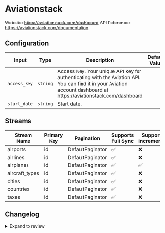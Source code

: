 # Aviationstack
Website: https://aviationstack.com/dashboard
API Reference: https://aviationstack.com/documentation

## Configuration

| Input | Type | Description | Default Value |
|-------|------|-------------|---------------|
| `access_key` | `string` | Access Key. Your unique API key for authenticating with the Aviation API. You can find it in your Aviation account dashboard at https://aviationstack.com/dashboard |  |
| `start_date` | `string` | Start date.  |  |

## Streams
| Stream Name | Primary Key | Pagination | Supports Full Sync | Supports Incremental |
|-------------|-------------|------------|---------------------|----------------------|
| airports | id | DefaultPaginator | ✅ |  ❌  |
| airlines | id | DefaultPaginator | ✅ |  ❌  |
| airplanes | id | DefaultPaginator | ✅ |  ✅  |
| aircraft_types | id | DefaultPaginator | ✅ |  ❌  |
| cities | id | DefaultPaginator | ✅ |  ❌  |
| countries | id | DefaultPaginator | ✅ |  ❌  |
| taxes | id | DefaultPaginator | ✅ |  ❌  |

## Changelog

<details>
  <summary>Expand to review</summary>

| Version          | Date              | Pull Request | Subject        |
|------------------|-------------------|--------------|----------------|
| 0.0.10 | 2025-08-02 | [64407](https://github.com/airbytehq/airbyte/pull/64407) | Update dependencies |
| 0.0.9 | 2025-07-12 | [63058](https://github.com/airbytehq/airbyte/pull/63058) | Update dependencies |
| 0.0.8 | 2025-06-28 | [61445](https://github.com/airbytehq/airbyte/pull/61445) | Update dependencies |
| 0.0.7 | 2025-05-24 | [60599](https://github.com/airbytehq/airbyte/pull/60599) | Update dependencies |
| 0.0.6 | 2025-05-10 | [59847](https://github.com/airbytehq/airbyte/pull/59847) | Update dependencies |
| 0.0.5 | 2025-05-03 | [59364](https://github.com/airbytehq/airbyte/pull/59364) | Update dependencies |
| 0.0.4 | 2025-04-26 | [58685](https://github.com/airbytehq/airbyte/pull/58685) | Update dependencies |
| 0.0.3 | 2025-04-19 | [58232](https://github.com/airbytehq/airbyte/pull/58232) | Update dependencies |
| 0.0.2 | 2025-04-12 | [57639](https://github.com/airbytehq/airbyte/pull/57639) | Update dependencies |
| 0.0.1 | 2025-04-03 | [56993](https://github.com/airbytehq/airbyte/pull/56993) | Initial release by [@btkcodedev](https://github.com/btkcodedev) via Connector Builder |

</details>
